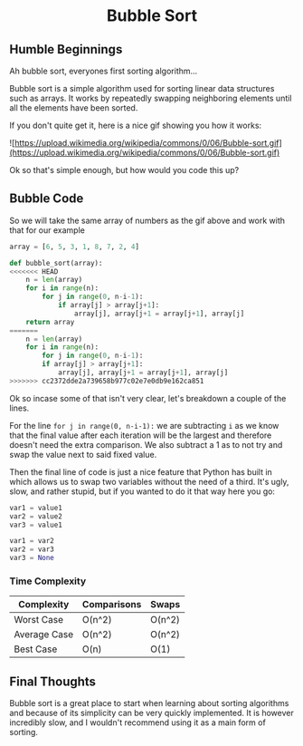 <h1 align="center">Bubble Sort</h1>

## Humble Beginnings

Ah bubble sort, everyones first sorting algorithm...

Bubble sort is a simple algorithm used for sorting linear data structures such as arrays. It works by repeatedly swapping neighboring elements until all the elements have been sorted.

If you don't quite get it, here is a nice gif showing you how it works:

![https://upload.wikimedia.org/wikipedia/commons/0/06/Bubble-sort.gif](https://upload.wikimedia.org/wikipedia/commons/0/06/Bubble-sort.gif)

Ok so that's simple enough, but how would you code this up?

## Bubble Code

So we will take the same array of numbers as the gif above and work with that for our example

```python
array = [6, 5, 3, 1, 8, 7, 2, 4]

def bubble_sort(array):
<<<<<<< HEAD
	n = len(array)
	for i in range(n):
		for j in range(0, n-i-1):
			if array[j] > array[j+1]:
				array[j], array[j+1 = array[j+1], array[j]
	return array
=======
    n = len(array)
    for i in range(n):
    	for j in range(0, n-i-1):
		if array[j] > array[j+1]:
			array[j], array[j+1 = array[j+1], array[j]
>>>>>>> cc2372dde2a739658b977c02e7e0db9e162ca851
```

Ok so incase some of that isn't very clear, let's breakdown a couple of the lines.

For the line `for j in range(0, n-i-1):` we are subtracting `i` as we know that the final value after each iteration will be the largest and therefore doesn't need the extra comparison. We also subtract a 1 as to not try and swap the value next to said fixed value.

Then the final line of code is just a nice feature that Python has built in which allows us to swap two variables without the need of a third. It's ugly, slow, and rather stupid, but if you wanted to do it that way here you go:

```python
var1 = value1
var2 = value2
var3 = value1

var1 = var2
var2 = var3
var3 = None
```

### Time Complexity
| Complexity   | Comparisons | Swaps  |
|--------------|-------------|--------|
| Worst Case   | O(n^2)      | O(n^2) |
| Average Case | O(n^2)      | O(n^2) |
| Best Case    | O(n)        | O(1)   |

## Final Thoughts

Bubble sort is a great place to start when learning about sorting algorithms and because of its simplicity can be very quickly implemented. It is however incredibly slow, and I wouldn't recommend using it as a main form of sorting.
